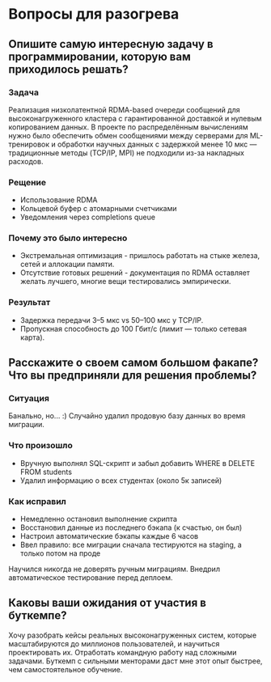 # Вопросы для разогрева

## Опишите самую интересную задачу в программировании, которую вам приходилось решать?

### Задача

Реализация низколатентной RDMA-based очереди сообщений для высоконагруженного кластера с гарантированной доставкой и нулевым копированием данных.
В проекте по распределённым вычислениям нужно было обеспечить обмен сообщениями между серверами для ML-тренировок и обработки научных данных с задержкой менее 10 мкс — традиционные методы (TCP/IP, MPI) не подходили из-за накладных расходов.

### Рещение

- Использование RDMA
- Кольцевой буфер с атомарными счетчиками
- Уведомления через completions queue

### Почему это было интересно

- Экстремальная оптимизация - пришлось работать на стыке железа, сетей и аллокации памяти.
- Отсутствие готовых решений - документация по RDMA оставляет желать лучшего, многие вещи тестировались эмпирически.

### Результат

- Задержка передачи 3–5 мкс vs 50–100 мкс у TCP/IP.
- Пропускная способность до 100 Гбит/с (лимит — только сетевая карта).

## Расскажите о своем самом большом факапе? Что вы предприняли для решения проблемы?

### Ситуация

Банально, но... :) 
Случайно удалил продовую базу данных во время миграции.

### Что произошло

- Вручную выполнял SQL-скрипт и забыл добавить WHERE в DELETE FROM students
- Удалил информацию о всех студентах (около 5к записей)

### Как исправил

- Немедленно остановил выполнение скрипта
- Восстановил данные из последнего бэкапа (к счастью, он был)
- Настроил автоматические бэкапы каждые 6 часов
- Ввел правило: все миграции сначала тестируются на staging, а только потом на проде

Научился никогда не доверять ручным миграциям.
Внедрил автоматическое тестирование перед деплоем.

## Каковы ваши ожидания от участия в буткемпе?

Хочу разобрать кейсы реальных высоконагруженных систем, которые масштабируются до миллионов пользователей, и научиться проектировать их. 
Отработать командную работу над сложными задачами.
Буткемп с сильными менторами даст мне этот опыт быстрее, чем самостоятельное обучение.
